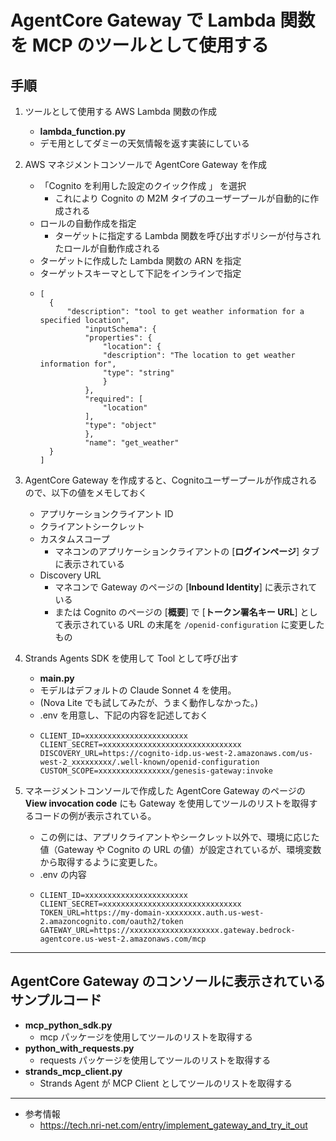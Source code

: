 # AgentCore Gateway で Lambda 関数を MCP のツールとして使用する


## 手順

1. ツールとして使用する AWS Lambda 関数の作成
    - **lambda_function.py**
    - デモ用としてダミーの天気情報を返す実装にしている

1. AWS マネジメントコンソールで AgentCore Gateway を作成
    - 「Cognito を利用した設定のクイック作成 」 を選択
        - これにより Cognito の M2M タイプのユーザープールが自動的に作成される
    - ロールの自動作成を指定
        - ターゲットに指定する Lambda 関数を呼び出すポリシーが付与されたロールが自動作成される
    - ターゲットに作成した Lambda 関数の ARN を指定
    - ターゲットスキーマとして下記をインラインで指定
    - ```
      [
        {
            "description": "tool to get weather information for a specified location",
                "inputSchema": {
                "properties": {
                    "location": {
                    "description": "The location to get weather information for",
                    "type": "string"
                    }
                },
                "required": [
                    "location"
                ],
                "type": "object"
                },
                "name": "get_weather"
        }
      ]

1. AgentCore Gateway を作成すると、Cognitoユーザープールが作成されるので、以下の値をメモしておく
    - アプリケーションクライアント ID
    - クライアントシークレット
    - カスタムスコープ
        - マネコンのアプリケーションクライアントの [**ログインページ**] タブに表示されている
    - Discovery URL
        - マネコンで Gateway のページの [**Inbound Identity**] に表示されている
        - または Cognito のページの [**概要**] で [**トークン署名キー URL**] として表示されている URL の末尾を `/openid-configuration` に変更したもの

1. Strands Agents SDK を使用して Tool として呼び出す
    - **main.py**
    - モデルはデフォルトの Claude Sonnet 4 を使用。
    - (Nova Lite でも試してみたが、うまく動作しなかった。)
    - .env を用意し、下記の内容を記述しておく
    - ```
      CLIENT_ID=xxxxxxxxxxxxxxxxxxxxxxx
      CLIENT_SECRET=xxxxxxxxxxxxxxxxxxxxxxxxxxxxxxx
      DISCOVERY_URL=https://cognito-idp.us-west-2.amazonaws.com/us-west-2_xxxxxxxxx/.well-known/openid-configuration
      CUSTOM_SCOPE=xxxxxxxxxxxxxxxx/genesis-gateway:invoke
      ```
    
1. マネージメントコンソールで作成した AgentCore Gateway のページの **View invocation code** にも Gateway を使用してツールのリストを取得するコードの例が表示されている。
    - この例には、アプリクライアントやシークレット以外で、環境に応じた値（Gateway や Cognito の URL の値）が設定されているが、環境変数から取得するように変更した。
    - .env の内容
    - ```
      CLIENT_ID=xxxxxxxxxxxxxxxxxxxxxxx
      CLIENT_SECRET=xxxxxxxxxxxxxxxxxxxxxxxxxxxxxxx
      TOKEN_URL=https://my-domain-xxxxxxxx.auth.us-west-2.amazoncognito.com/oauth2/token
      GATEWAY_URL=https://xxxxxxxxxxxxxxxxxxxx.gateway.bedrock-agentcore.us-west-2.amazonaws.com/mcp
      ```
---
## AgentCore Gateway のコンソールに表示されているサンプルコード

- **mcp_python_sdk.py**
  - mcp パッケージを使用してツールのリストを取得する
- **python_with_requests.py**
  - requests パッケージを使用してツールのリストを取得する
- **strands_mcp_client.py**
  - Strands Agent が MCP Client としてツールのリストを取得する

---
* 参考情報
  - https://tech.nri-net.com/entry/implement_gateway_and_try_it_out
